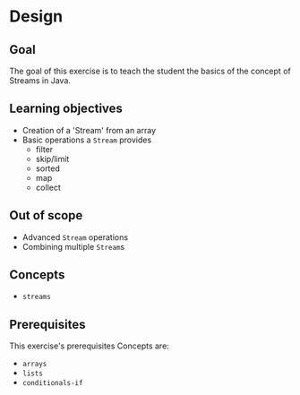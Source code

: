 # Design

## Goal

The goal of this exercise is to teach the student the basics of the concept of Streams in Java.

## Learning objectives

- Creation of a 'Stream' from an array
- Basic operations a `Stream` provides
	- filter
	- skip/limit
	- sorted
	- map
	- collect

## Out of scope

- Advanced `Stream` operations
- Combining multiple `Stream`s

## Concepts

- `streams`

## Prerequisites

This exercise's prerequisites Concepts are:

- `arrays`
- `lists`
- `conditionals-if`
